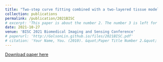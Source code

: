 ```yaml
---
title: "Two-step curve fitting combined with a two-layered tissue model to quantify intrinsic fluorescence of cervical mucosal tissue in vivo"
collection: publications
permalink: /publication/2021BISC
# excerpt: 'This paper is about the number 2. The number 3 is left for future work.'
date: 2021-10-27
venue: 'BISC 2021 Biomedical Imaging and Sensing Conference'
# paperurl: 'http://GolsonLin.github.io/files/2021BISC.pdf'
# citation: 'Your Name, You. (2010). &quot;Paper Title Number 2.&quot; <i>Journal 1</i>. 1(2).'
---
```

[Download paper here](http://GolsonLin.github.io/files/2021BISC.pdf)
